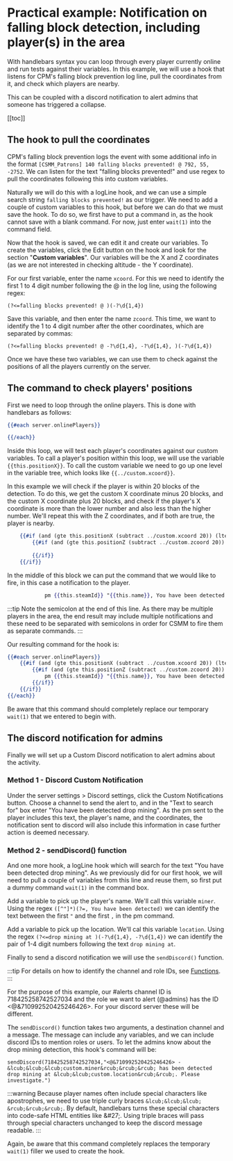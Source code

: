 # Practical example: Notification on falling block detection, including player(s) in the area

With handlebars syntax you can loop through every player currently online and run tests against their variables. In this example, we will use a hook that listens for CPM's falling block prevention log line, pull the coordinates from it, and check which players are nearby.

This can be coupled with a discord notification to alert admins that someone has triggered a collapse.

[[toc]]

## The hook to pull the coordinates

CPM's falling block prevention logs the event with some additional info in the format `[CSMM_Patrons] 140 falling blocks prevented! @ 792, 55, -2752`. We can listen for the text "falling blocks prevented!" and use regex to pull the coordinates following this into custom variables.

Naturally we will do this with a logLine hook, and we can use a simple search string `falling blocks prevented!` as our trigger. We need to add a couple of custom variables to this hook, but before we can do that we must save the hook. To do so, we first have to put a command in, as the hook cannot save with a blank command. For now, just enter `wait(1)` into the command field.

Now that the hook is saved, we can edit it and create our variables. To create the variables, click the Edit button on the hook and look for the section "**Custom variables**". Our variables will be the X and Z coordinates (as we are not interested in checking altitude - the Y coordinate).

For our first variable, enter the name `xcoord`. For this we need to identify the first 1 to 4 digit number following the @ in the log line, using the following regex:

```regex
(?<=falling blocks prevented! @ )(-?\d{1,4})
```

Save this variable, and then enter the name `zcoord`. This time, we want to identify the 1 to 4 digit number after the other coordinates, which are separated by commas:

```regex
(?<=falling blocks prevented! @ -?\d{1,4}, -?\d{1,4}, )(-?\d{1,4})
```

Once we have these two variables, we can use them to check against the positions of all the players currently on the server.

## The command to check players' positions

First we need to loop through the online players. This is done with handlebars as follows:

```handlebars
{{#each server.onlinePlayers}}

{{/each}}
```

Inside this loop, we will test each player's coordinates against our custom variables. To call a player's position within this loop, we will use the variable <code v-pre>{{this.positionX}}</code>. To call the custom variable we need to go up one level in the variable tree, which looks like <code v-pre>{{../custom.xcoord}}</code>.

In this example we will check if the player is within 20 blocks of the detection. To do this, we get the custom X coordinate minus 20 blocks, and the custom X coordinate plus 20 blocks, and check if the player's X coordinate is more than the lower number and also less than the higher number. We'll repeat this with the Z coordinates, and if both are true, the player is nearby.

```handlebars
    {{#if (and (gte this.positionX (subtract ../custom.xcoord 20)) (lte this.positionX (sum ../custom.xcoord 20)))}}
        {{#if (and (gte this.positionZ (subtract ../custom.zcoord 20)) (lte this.positionZ (sum ../custom.zcoord 20)))}}
        
        {{/if}}
    {{/if}}
```

In the middle of this block we can put the command that we would like to fire, in this case a notification to the player.

```handlebars
            pm {{this.steamId}} "{{this.name}}, You have been detected drop mining at {{this.positionX}}, {{this.positionZ}}. Staff have been alerted.";
```

:::tip
Note the semicolon at the end of this line. As there may be multiple players in the area, the end result may include multiple notifications and these need to be separated with semicolons in order for CSMM to fire them as separate commands.
:::

Our resulting command for the hook is:

```handlebars
{{#each server.onlinePlayers}}
    {{#if (and (gte this.positionX (subtract ../custom.xcoord 20)) (lte this.positionX (sum ../custom.xcoord 20)))}}
        {{#if (and (gte this.positionZ (subtract ../custom.zcoord 20)) (lte this.positionZ (sum ../custom.zcoord 20)))}}
            pm {{this.steamId}} "{{this.name}}, You have been detected drop mining at {{this.positionX}}, {{this.positionZ}}. Staff have been alerted.";
        {{/if}}
    {{/if}}
{{/each}}
```

Be aware that this command should completely replace our temporary `wait(1)` that we entered to begin with.

## The discord notification for admins

Finally we will set up a Custom Discord notification to alert admins about the activity.

### Method 1 - Discord Custom Notification

Under the server settings > Discord settings, click the Custom Notifications button. Choose a channel to send the alert to, and in the "Text to search for" box enter "You have been detected drop mining". As the pm sent to the player includes this text, the player's name, and the coordinates, the notification sent to discord will also include this information in case further action is deemed necessary.

### Method 2 - sendDiscord() function

And one more hook, a logLine hook which will search for the text "You have been detected drop mining". As we previously did for our first hook, we will need to pull a couple of variables from this line and reuse them, so first put a dummy command `wait(1)` in the command box.

Add a variable to pick up the player's name. We'll call this variable `miner`. Using the regex `([^"]*)(?=, You have been detected)` we can identify the text between the first `"` and the first `,` in the pm command.

Add a variable to pick up the location. We'll cal this variable `location`. Using the regex `(?<=drop mining at )(-?\d{1,4}, -?\d{1,4})` we can identify the pair of 1-4 digit numbers following the text `drop mining at`.

Finally to send a discord notification we will use the `sendDiscord()` function.

:::tip
For details on how to identify the channel and role IDs, see [Functions](/en/CSMM/functions.html). 
:::

For the purpose of this example, our #alerts channel ID is 718425258742527034 and the role we want to alert (@admins) has the ID <@&710992520425246426>. For your discord server these will be different.

The `sendDiscord()` function takes two arguments, a destination channel and a message. The message can include any variables, and we can include discord IDs to mention roles or users. To let the admins know about the drop mining detection, this hook's command will be:

```
sendDiscord(718425258742527034,"<@&710992520425246426> - &lcub;&lcub;&lcub;custom.miner&rcub;&rcub;&rcub; has been detected drop mining at &lcub;&lcub;custom.location&rcub;&rcub;. Please investigate.")
```

:::warning
Because player names often include special characters like apostrophes, we need to use triple curly braces `&lcub;&lcub;&lcub; &rcub;&rcub;&rcub;`. By default, handlebars turns these special characters into code-safe HTML entities like \&\#27;. Using triple braces will pass through special characters unchanged to keep the discord message readable.
:::

Again, be aware that this command completely replaces the temporary `wait(1)` filler we used to create the hook.